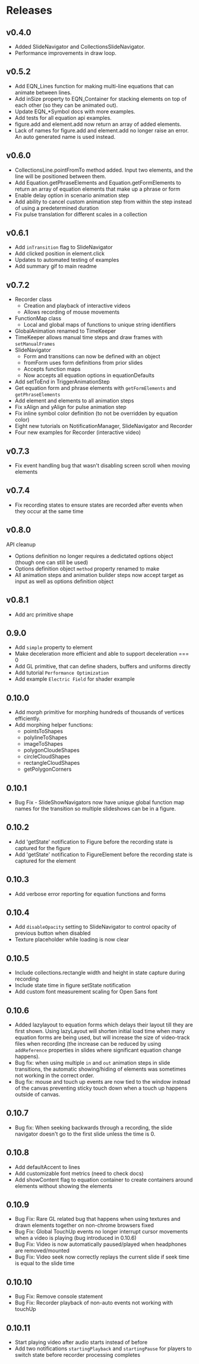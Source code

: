 # Releases

## v0.4.0
* Added SlideNavigator and CollectionsSlideNavigator.
* Performance improvements in draw loop.

## v0.5.2
* Add EQN_Lines function for making multi-line equations that can animate between lines.
* Add inSize property to EQN_Container for stacking elements on top of each other (so they can be animated out).
* Update EQN_*Symbol docs with more examples.
* Add tests for all equation api examples.
* figure.add and element.add now return an array of added elements.
* Lack of names for figure.add and element.add no longer raise an error. An auto generated name is used instead. 

## v0.6.0
* CollectionsLine.pointFromTo method added. Input two elements, and the line will be positioned between them.
* Add Equation.getPhraseElements and Equation.getFormElements to return an array of equation elements that make up a phrase or form
* Enable delay option in scenario animation step
* Add ability to cancel custom animation step from within the step instead of using a predetermined duration
* Fix pulse translation for different scales in a collection

## v0.6.1
* Add `inTransition` flag to SlideNavigator
* Add clicked position in element.click
* Updates to automated testing of examples
* Add summary gif to main readme


## v0.7.2
* Recorder class
   - Creation and playback of interactive videos
   - Allows recording of mouse movements
* FunctionMap class
   - Local and global maps of functions to unique string identifiers
* GlobalAnimation renamed to TimeKeeper
* TimeKeeper allows manual time steps and draw frames with `setManualFrames`
* SlideNavigator
   - Form and transitions can now be defined with an object
   - fromForm uses form definitions from prior slides
   - Accepts function maps
   - Now accepts all equation options in equationDefaults
* Add setToEnd in TriggerAnimationStep
* Get equation form and phrase elements with `getFormElements` and `getPhraseElements`
* Add element and elements to all animation steps
* Fix xAlign and yAlign for pulse animation step
* Fix inline symbol color definition (to not be overridden by equation color)
* Eight new tutorials on NotificationManager, SlideNavigator and Recorder
* Four new examples for Recorder (interactive video)

## v0.7.3
* Fix event handling bug that wasn't disabling screen scroll when moving elements

## v0.7.4
* Fix recording states to ensure states are recorded after events when they occur at the same time

## v0.8.0

API cleanup

* Options definition no longer requires a dedictated options object (though one can still be used)
* Options definition object `method` property renamed to make 
* All animation steps and animation builder steps now accept target as input as well as options definition object

## v0.8.1

* Add arc primitive shape

## 0.9.0

* Add `simple` property to element
* Make deceleration more efficient and able to support deceleration === 0
* Add GL primitive, that can define shaders, buffers and uniforms directly
* Add tutorial `Performance Optimization`
* Add example `Electric Field` for shader example

## 0.10.0
* Add morph primitive for morphing hundreds of thousands of vertices efficiently.
* Add morphing helper functions:
   - pointsToShapes
   - polylineToShapes
   - imageToShapes
   - polygonCloudeShapes
   - circleCloudShapes
   - rectangleCloudShapes
   - getPolygonCorners

## 0.10.1
* Bug Fix - SlideShowNavigators now have unique global function map names for the transition so multiple slideshows can be in a figure.

## 0.10.2
* Add 'getState' notification to Figure before the recording state is captured for the figure
* Add 'getState' notification to FigureElement before the recording state is captured for the element

## 0.10.3
* Add verbose error reporting for equation functions and forms

## 0.10.4
* Add `disableOpacity` setting to SlideNavigator to control opacity of previous button when disabled
* Texture placeholder while loading is now clear

## 0.10.5
* Include collections.rectangle width and height in state capture during recording
* Include state time in figure setState notification
* Add custom font measurement scaling for Open Sans font

## 0.10.6
* Added lazylayout to equation forms which delays their layout till they are first shown. Using lazyLayout will shorten initial load time when many equation forms are being used, but will increase the size of video-track files when recording (the increase can be reduced by using `addReference` properties in slides where significant equation change happens).
* Bug fix: when using multiple `in` and `out` animation steps in slide transitions, the automatic showing/hiding of elements was sometimes not working in the correct order.
* Bug fix: mouse and touch up events are now tied to the window instead of the canvas preventing sticky touch down when a touch up happens outside of canvas.

## 0.10.7
* Bug fix: When seeking backwards through a recording, the slide navigator doesn't go to the first slide unless the time is 0.

## 0.10.8
* Add defaultAccent to lines
* Add customizable font metrics (need to check docs)
* Add showContent flag to equation container to create containers around elements without showing the elements

## 0.10.9
* Bug Fix: Rare GL related bug that happens when using textures and drawn elements together on non-chrome browsers fixed
* Bug Fix: Global TouchUp events no longer interrupt cursor movements when a video is playing (bug introduced in 0.10.6)
* Bug Fix: Video is now automatically paused/played when headphones are removed/mounted
* Bug Fix: Video seek now correctly replays the current slide if seek time is equal to the slide time

## 0.10.10
* Bug Fix: Remove console statement
* Bug Fix: Recorder playback of non-auto events not working with touchUp

## 0.10.11
* Start playing video after audio starts instead of before
* Add two notifications `startingPlayback` and `startingPause` for players to switch state before recorder processing completes
